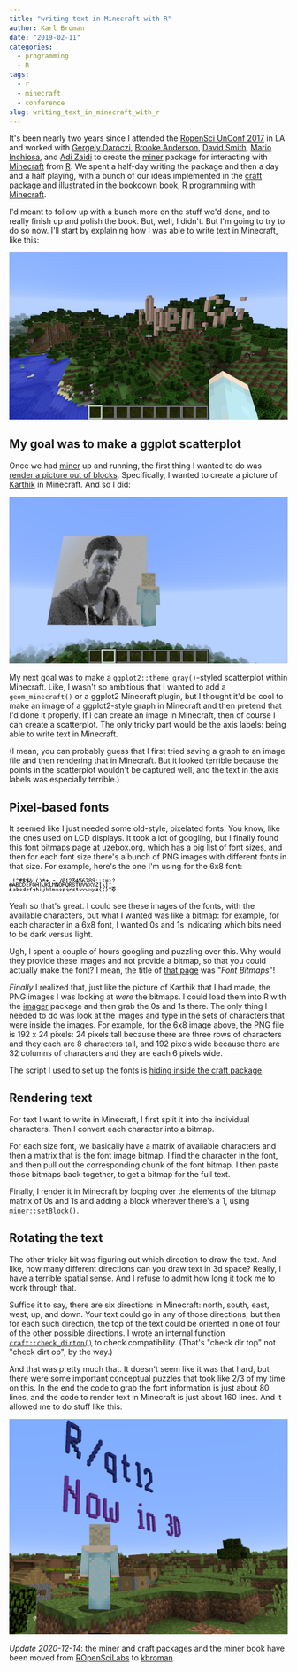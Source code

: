 ```yaml
---
title: "writing text in Minecraft with R"
author: Karl Broman
date: "2019-02-11"
categories:
  - programming
  - R
tags:
  - r
  - minecraft
  - conference
slug: writing_text_in_minecraft_with_r
---
```


It's been nearly two years since I attended the [RopenSci UnConf
2017](https://kbroman.org/blog/2017/05/27/ropensci-unconf-2017/) in LA
and worked with [Gergely Daróczi](https://github.com/daroczig),
[Brooke Anderson](https://github.com/geanders), [David
Smith](https://github.com/revodavid), [Mario
Inchiosa](https://github.com/inchiosa), and [Adi
Zaidi](https://github.com/akzaidi) to create the
[miner](https://github.com/kbroman/miner) package for interacting
with [Minecraft](https://minecraft.net) from
[R](https://r-project.org). We spent a half-day writing the package
and then a day and a half playing, with a bunch of our ideas
implemented in the [craft](https://github.com/kbroman/craft)
package and illustrated in the [bookdown](https://bookdown.org) book,
[R programming with
Minecraft](https://kbroman.org/miner_book).

I'd meant to follow up with a bunch more on the stuff we'd done, and
to really finish up and polish the book. But, well, I didn't. But I'm
going to try to do so now. I'll start by explaining how I was able to
write text in Minecraft, like this:

![rOpenSci on a hill in Minecraft](/images/rOpenSci_sign.png)

## My goal was to make a ggplot scatterplot

Once we had [miner](https://github.com/kbroman/miner) up and
running, the first thing I wanted to do was [render a picture out of
blocks](https://kbroman.org/miner_book/rendering-an-image-in-minecraft.html).
Specifically, I wanted to create a picture of
[Karthik](https://inundata.org) in Minecraft. And so I
did:

![Karthik in Minecraft](/images/karthik_minecraft.png)

My next goal was to make a `ggplot2::theme_gray()`-styled scatterplot
within Minecraft. Like, I wasn't so ambitious that I wanted to add a
`geom_minecraft()` or a ggplot2 Minecraft plugin, but I thought it'd
be cool to make an image of a ggplot2-style graph in Minecraft and
then pretend that I'd done it properly. If I can create an image in
Minecraft, then of course I can create a scatterplot. The only tricky
part would be the axis labels: being able to write text in Minecraft.

(I mean, you can probably guess that I first tried saving a graph to
an image file and then rendering that in Minecraft. But it looked
terrible because the points in the scatterplot wouldn't be captured
well, and the text in the axis labels was especially terrible.)

## Pixel-based fonts

It seemed like I just needed some old-style, pixelated fonts. You know,
like the ones used on LCD displays. It took a lot of googling, but I
finally found this [font
bitmaps](https://uzebox.org/wiki/index.php?title=Font_Bitmaps) page at
[uzebox.org](https://uzebox.org), which has a big list of font sizes,
and then for each font size there's a bunch of PNG images with
different fonts in that size. For example, here's the one I'm using
for the 6x8 font:

[![6x8 font bitmap](/images/Sebasic_charset_192w.png)](
https://uzebox.org/wiki/images/a/a2/Sebasic_charset_192w.png)

Yeah so that's great. I could see these images of the fonts, with the
available characters, but what I wanted was like a bitmap: for
example, for each character in a 6x8 font, I wanted 0s and 1s
indicating which bits need to be dark versus light.

Ugh, I spent a couple of hours googling and puzzling over this. Why
would they provide these images and not provide a bitmap, so that you
could actually make the font? I mean, the title of [that
page](http://uzebox.org/wiki/index.php?title=Font_Bitmaps) was "_Font
Bitmaps_"!

_Finally_ I realized that, just like the picture of Karthik that I
had made, the PNG images I was looking at _were_ the bitmaps. I could
load them into R with the
[imager](https://cran.r-project.org/package=imager) package and then
grab the 0s and 1s there. The only thing I needed to do was look at
the images and type in the sets of characters that were inside the
images. For example, for the 6x8 image above, the PNG file is 192 x 24
pixels: 24 pixels tall because there are three rows of characters and
they each are 8 characters tall, and 192 pixels wide because there are
32 columns of characters and they are each 6 pixels wide.

The script I used to set up the fonts is [hiding inside the craft
package](https://github.com/kbroman/craft/blob/master/inst/scripts/grab_fonts.R).

## Rendering text

For text I want to write in Minecraft, I first split it into
the individual characters. Then I convert each character into a
bitmap.

For each size font, we basically have a matrix of available characters
and then a matrix that is the font image bitmap. I find the character
in the font, and then pull out the corresponding chunk of the font
bitmap. I then paste those bitmaps back together, to get a bitmap for
the full text.

Finally, I render it in Minecraft by looping over the elements of the
bitmap matrix of 0s and 1s and adding a block wherever there's a 1,
using [`miner::setBlock()`](https://github.com/kbroman/miner/blob/master/R/setBlock.R).

## Rotating the text

The other tricky bit was figuring out which direction to draw the text. And
like, how many different directions can you draw text in 3d space?
Really, I have a terrible spatial sense. And I refuse to admit how
long it took me to work through that.

Suffice it to say, there are six directions in Minecraft: north,
south, east, west, up, and down. Your text could go in any of those
directions, but then for each such direction, the top of the text
could be oriented in one of four of the other possible directions. I
wrote an internal function
[`craft::check_dirtop()`](https://github.com/kbroman/craft/blob/master/R/write_text.R#L153-L164)
to check compatibility. (That's "check dir top" not "check dirt op", by
the way.)

And that was pretty much that. It doesn't seem like it was that hard,
but there were some important conceptual puzzles that took like 2/3 of
my time on this. In the end the code to grab the font information
is just about 80 lines, and the code to render text in Minecraft is
just about 160 lines. And it allowed me to do stuff like this:

!["R/qtl now in 3d", rendered within Minecraft](/images/rqtl2_3d.png)

_Update 2020-12-14_: the miner and craft packages and the miner book have been moved from
[ROpenSciLabs](https://github.com/ropenscilabs) to [kbroman](https://github.com/kbroman).
